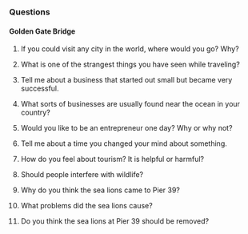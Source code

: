 ### Questions

#### Golden Gate Bridge

1. If you could visit any city in the world, where would you go? Why?

2. What is one of the strangest things you have seen while traveling?

3. Tell me about a business that started out small but became very successful.

4. What sorts of businesses are usually found near the ocean in your country?

5. Would you like to be an entrepreneur one day? Why or why not?

6. Tell me about a time you changed your mind about something.

7. How do you feel about tourism? It is helpful or harmful?

8. Should people interfere with wildlife?

9. Why do you think the sea lions came to Pier 39?

10. What problems did the sea lions cause?

11. Do you think the sea lions at Pier 39 should be removed?
